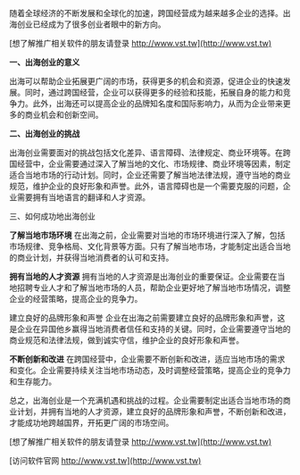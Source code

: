 随着全球经济的不断发展和全球化的加速，跨国经营成为越来越多企业的选择。出海创业已经成为了很多创业者眼中的新方向。

[想了解推广相关软件的朋友请登录 http://www.vst.tw](http://www.vst.tw)

**一、出海创业的意义**

出海可以帮助企业拓展更广阔的市场，获得更多的机会和资源，促进企业的快速发展。同时，通过跨国经营，企业可以获得更多的经验和技能，拓展自身的能力和竞争力。此外，出海还可以提高企业的品牌知名度和国际影响力，从而为企业带来更多的商业机会和创新空间。

**二、出海创业的挑战**

出海创业需要面对的挑战包括文化差异、语言障碍、法律规定、商业环境等。在跨国经营中，企业需要通过深入了解当地的文化、市场规律、商业环境等因素，制定适合当地市场的行动计划。同时，企业还需要了解当地法律法规，遵守当地的商业规范，维护企业的良好形象和声誉。此外，语言障碍也是一个需要克服的问题，企业需要拥有当地语言的翻译和人才资源。

三、如何成功地出海创业

**了解当地市场环境**
在出海之前，企业需要对当地的市场环境进行深入了解，包括市场规律、竞争格局、文化背景等方面。只有了解当地市场，才能制定出适合当地的商业计划，并获得当地消费者的认可和支持。

**拥有当地的人才资源**
拥有当地的人才资源是出海创业的重要保证。企业需要在当地招聘专业人才和了解当地市场的人员，帮助企业更好地了解当地市场情况，调整企业的经营策略，提高企业的竞争力。

建立良好的品牌形象和声誉
企业在出海之前需要建立良好的品牌形象和声誉，这是企业在异国他乡赢得当地消费者信任和支持的关键。同时，企业需要遵守当地的商业规范和法律法规，做到诚实守信，维护企业的良好形象和声誉。

**不断创新和改进**
在跨国经营中，企业需要不断创新和改进，适应当地市场的需求和变化。企业需要持续关注当地市场动态，及时调整经营策略，提高企业的竞争力和生存能力。

总之，出海创业是一个充满机遇和挑战的过程。企业需要制定出适合当地市场的商业计划，并拥有当地的人才资源，建立良好的品牌形象和声誉，不断创新和改进，才能成功地跨越国界，开拓更广阔的市场空间。

[想了解推广相关软件的朋友请登录 http://www.vst.tw](http://www.vst.tw)


[访问软件官网 http://www.vst.tw](http://www.vst.tw)
